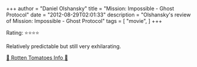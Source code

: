 +++
author = "Daniel Olshansky"
title = "Mission: Impossible - Ghost Protocol"
date = "2012-08-29T02:01:33"
description = "Olshansky's review of Mission: Impossible - Ghost Protocol"
tags = [
    "movie",
]
+++

Rating: ⭐⭐⭐⭐

Relatively predictable but still very exhilarating.

[🍅 Rotten Tomatoes Info 🍅](https://www.rottentomatoes.com//m/mission_impossible_ghost_protocol)